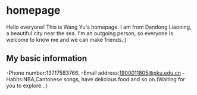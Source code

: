 # homepage
Hello everyone! This is Wang Yu's homepage. I am from Dandong Liaoning, a beautiful city near the sea. 
I'm an outgoing person, so everyone is welcome to know me and we can make friends.:)
## My basic information  
-Phone number:13717583766.
-Email address:1900011805@pku.edu.cn
-Habits:NBA,Cantonese songs, have delicious food and so on.(Waiting for you to explore...)
